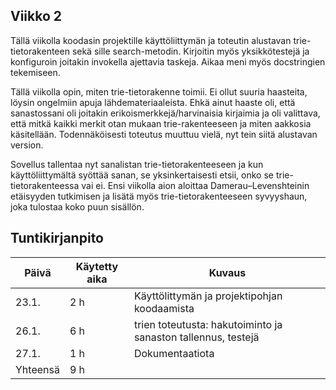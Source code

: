 ## Viikko 2

Tällä viikolla koodasin projektille käyttöliittymän ja toteutin alustavan trie-tietorakenteen sekä sille search-metodin. Kirjoitin myös yksikkötestejä ja konfiguroin joitakin invokella ajettavia taskeja. Aikaa meni myös docstringien tekemiseen.

Tällä viikolla opin, miten trie-tietorakenne toimii. Ei ollut suuria haasteita, löysin ongelmiin apuja lähdemateriaaleista. Ehkä ainut haaste oli, että sanastossani oli joitakin erikoismerkkejä/harvinaisia kirjaimia ja oli valittava, että mitkä kaikki merkit otan mukaan trie-rakenteeseen ja miten aakkosia käsitellään. Todennäköisesti toteutus muuttuu vielä, nyt tein siitä alustavan version.

Sovellus tallentaa nyt sanalistan trie-tietorakenteeseen ja kun käyttöliittymältä syöttää sanan, se yksinkertaisesti etsii, onko se trie-tietorakenteessa vai ei. Ensi viikolla aion aloittaa Damerau–Levenshteinin etäisyyden tutkimisen ja lisätä myös trie-tietorakenteeseen syvyyshaun, joka tulostaa koko puun sisällön. 



## Tuntikirjanpito

| Päivä | Käytetty aika | Kuvaus |
| ----- | ------------- | ------ |
| 23.1.  | 2 h            | Käyttölittymän ja projektipohjan koodaamista |
| 26.1.  | 6 h            | trien toteutusta: hakutoiminto ja sanaston tallennus, testejä |
| 27.1.  | 1 h            | Dokumentaatiota |
| Yhteensä | 9 h         |        |
